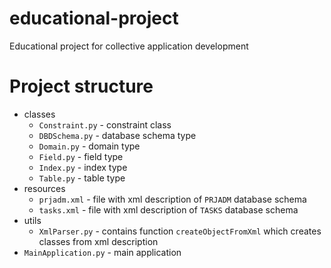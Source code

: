 # educational-project
Educational project for collective application development

# Project structure
+ classes
    + `Constraint.py` - constraint class 
    + `DBDSchema.py` - database schema type
    + `Domain.py` - domain type
    + `Field.py` - field type
    + `Index.py` - index type
    + `Table.py` - table type
+ resources
    + `prjadm.xml` - file with xml description of `PRJADM` database schema
    + `tasks.xml` - file with xml description of `TASKS` database schema
+ utils
    + `XmlParser.py` - contains function `createObjectFromXml` which creates classes from xml description
+ `MainApplication.py` - main application
